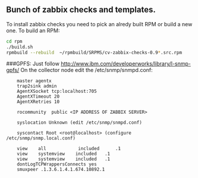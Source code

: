 ## Bunch of zabbix checks and templates.
To install zabbix checks you need to pick an alredy built RPM or build a new one. To build an RPM:

```bash
cd rpm
./build.sh
rpmbuild --rebuild  ~/rpmbuild/SRPMS/cv-zabbix-checks-0.9*.src.rpm
```

###GPFS:
Just follow http://www.ibm.com/developerworks/library/l-snmp-gpfs/
On the collector node edit the /etc/snmp/snmpd.conf:
```
	master agentx
	trap2sink admin
	AgentXSocket tcp:localhost:705
	AgentXTimeout 20
	AgentXRetries 10

	rocommunity  public <IP ADDRESS OF ZABBIX SERVER>

	syslocation Unknown (edit /etc/snmp/snmpd.conf)

	syscontact Root <root@localhost> (configure /etc/snmp/snmp.local.conf)

	view    all            included      .1
	view    systemview    included   .1
	view    systemview    included   .1
	dontLogTCPWrappersConnects yes
	smuxpeer .1.3.6.1.4.1.674.10892.1
```
